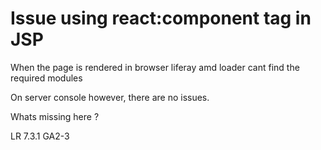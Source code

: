 # Issue using react:component tag in JSP

When the page is rendered in browser liferay amd loader cant find the required modules

On server console however, there are no issues.

Whats missing here ?

LR 7.3.1 GA2-3 
